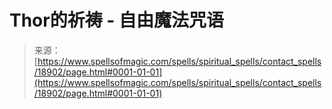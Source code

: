 <!--yml

category: 未分类

date: 2024-06-12 19:00:31

-->

# **Thor的祈祷** - 自由魔法咒语

> 来源：[https://www.spellsofmagic.com/spells/spiritual_spells/contact_spells/18902/page.html#0001-01-01](https://www.spellsofmagic.com/spells/spiritual_spells/contact_spells/18902/page.html#0001-01-01)
